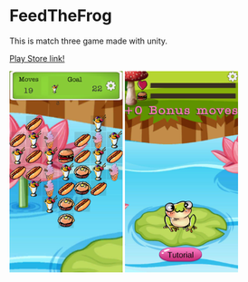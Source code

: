 # FeedTheFrog
This is match three game made with unity.

<a href="https://play.google.com/store/apps/details?id=com.NoNameCompany.FeedTheFrog">Play Store link!</a>

 <img
  src="https://github.com/blankedspace/FeedTheFrog/blob/main/Recordings/image_004_0000.jpg"
  width="200" 
  alt="Game screenshot"
  title="Game screenshot">
   <img
  src="https://github.com/blankedspace/FeedTheFrog/blob/main/Recordings/image_001_0000.jpg"
  width="200" 
  alt="Game screenshot"
  title="Game screenshot">

